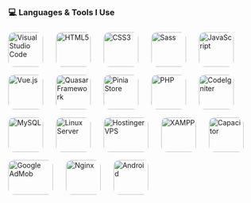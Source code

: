 <h3>💻 Languages & Tools I Use</h3>

<div align="left">
  <!-- VSCode -->
  <img src="https://cdn.jsdelivr.net/gh/devicons/devicon/icons/vscode/vscode-original.svg" width="70" height="70" style="border-radius:12px; margin:8px 22px 8px 0;" title="Visual Studio Code" />

  <!-- HTML5 -->
  <img src="https://cdn.jsdelivr.net/gh/devicons/devicon/icons/html5/html5-original.svg" width="70" height="70" style="border-radius:12px; margin:8px 22px 8px 0;" title="HTML5" />

  <!-- CSS3 -->
  <img src="https://cdn.jsdelivr.net/gh/devicons/devicon/icons/css3/css3-original.svg" width="70" height="70" style="border-radius:12px; margin:8px 22px 8px 0;" title="CSS3" />

  <!-- Sass -->
  <img src="https://cdn.jsdelivr.net/gh/devicons/devicon/icons/sass/sass-original.svg" width="70" height="70" style="border-radius:12px; margin:8px 22px 8px 0;" title="Sass" />

  <!-- JavaScript -->
  <img src="https://cdn.jsdelivr.net/gh/devicons/devicon/icons/javascript/javascript-original.svg" width="70" height="70" style="border-radius:12px; margin:8px 22px 8px 0;" title="JavaScript" />

  <!-- Vue.js -->
  <img src="https://cdn.jsdelivr.net/gh/devicons/devicon/icons/vuejs/vuejs-original.svg" width="70" height="70" style="border-radius:12px; margin:8px 22px 8px 0;" title="Vue.js" />

  <!-- Quasar Framework -->
  <img src="https://cdn.jsdelivr.net/gh/devicons/devicon/icons/vuejs/vuejs-original.svg" width="70" height="70" style="border-radius:12px; margin:8px 22px 8px 0;" title="Quasar Framework" />

  <!-- Pinia -->
  <img src="https://pinia.vuejs.org/logo.svg" width="70" height="70" style="border-radius:12px; margin:8px 22px 8px 0;" title="Pinia Store" />

  <!-- PHP -->
  <img src="https://cdn.jsdelivr.net/gh/devicons/devicon/icons/php/php-original.svg" width="70" height="70" style="border-radius:12px; margin:8px 22px 8px 0;" title="PHP" />

  <!-- CodeIgniter -->
  <img src="https://cdn.jsdelivr.net/gh/devicons/devicon/icons/codeigniter/codeigniter-plain.svg" width="70" height="70" style="border-radius:12px; margin:8px 22px 8px 0;" title="CodeIgniter" />

  <!-- MySQL -->
  <img src="https://cdn.jsdelivr.net/gh/devicons/devicon/icons/mysql/mysql-original.svg" width="70" height="70" style="border-radius:12px; margin:8px 22px 8px 0;" title="MySQL" />

  <!-- Linux -->
  <img src="https://cdn.jsdelivr.net/gh/devicons/devicon/icons/linux/linux-original.svg" width="70" height="70" style="border-radius:12px; margin:8px 22px 8px 0;" title="Linux Server" />

  <!-- Hostinger -->
  <img src="https://assets.hostinger.com/images/logo-h-dark.svg" width="90" height="70" style="border-radius:12px; margin:8px 22px 8px 0;" title="Hostinger VPS" />

  <!-- XAMPP -->
  <img src="https://upload.wikimedia.org/wikipedia/commons/7/7e/XAMPP_logo.svg" width="70" height="70" style="border-radius:12px; margin:8px 22px 8px 0;" title="XAMPP" />

  <!-- Capacitor -->
  <img src="https://capacitorjs.com/assets/img/logos/capacitor-icon.svg" width="70" height="70" style="border-radius:12px; margin:8px 22px 8px 0;" title="Capacitor" />

  <!-- Google AdMob -->
  <img src="https://upload.wikimedia.org/wikipedia/commons/f/f7/Google_AdMob_logo.svg" width="90" height="70" style="border-radius:12px; margin:8px 22px 8px 0;" title="Google AdMob" />

  <!-- Nginx -->
  <img src="https://cdn.jsdelivr.net/gh/devicons/devicon/icons/nginx/nginx-original.svg" width="70" height="70" style="border-radius:12px; margin:8px 22px 8px 0;" title="Nginx" />

  <!-- Android -->
  <img src="https://upload.wikimedia.org/wikipedia/commons/d/d7/Android_robot.svg" width="70" height="70" style="border-radius:12px; margin:8px 22px 8px 0;" title="Android" />
</div>
